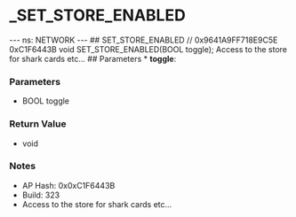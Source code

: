 # _SET_STORE_ENABLED

--- ns: NETWORK --- ## SET_STORE_ENABLED  // 0x9641A9FF718E9C5E 0xC1F6443B void SET_STORE_ENABLED(BOOL toggle);  Access to the store for shark cards etc...  ## Parameters * **toggle**:

### Parameters
* BOOL toggle

### Return Value
* void

### Notes
* AP Hash: 0x0xC1F6443B
* Build: 323
* Access to the store for shark cards etc...

